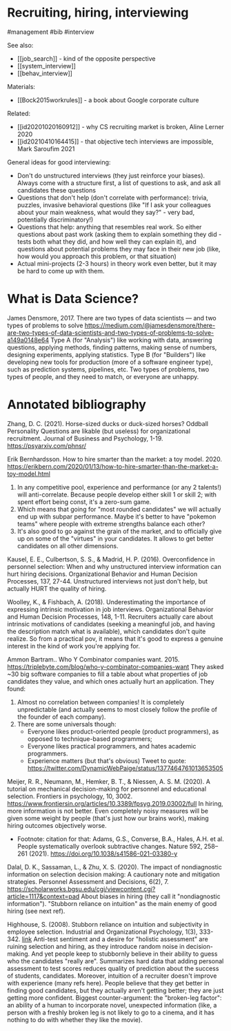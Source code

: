 # Recruiting, hiring, interviewing

#management #bib #interview

See also: 
* [[job_search]] - kind of the opposite perspective
* [[system_interview]]
* [[behav_interview]]

Materials:
* [[Bock2015workrules]] - a book about Google corporate culture

Related:
* [[id20201020160912]] - why CS recruiting market is broken, Aline Lerner 2020
* [[id20210410164415]] - that objective tech interviews are impossible, Mark Saroufim 2021

General ideas for good interviewing:
* Don't do unstructured interviews (they just reinforce your biases). Always come with a structure first, a list of questions to ask, and ask all candidates these questions
* Questions that don't help (don't correlate with performance): trivia, puzzles, invasive behavioral questions (like "If I ask your colleagues about your main weakness, what would they say?" - very bad, potentially discriminatory!)
* Questions that help: anything that resembles real work. So either questions about past work (asking them to explain something they did - tests both what they did, and how well they can explain it), and questions about potential problems they may face in their new job (like, how would you approach this problem, or that situation)
* Actual mini-projects (2-3 hours) in theory work even better, but it may be hard to come up with them.

# What is Data Science?

James Densmore, 2017. There are two types of data scientists — and two types of problems to solve
https://medium.com/@jamesdensmore/there-are-two-types-of-data-scientists-and-two-types-of-problems-to-solve-a149a0148e64
Type A (for "Analysis") like working with data, answering questions, applying methods, finding patterns, making sense of numbers, designing experiments, applying statistics. Type B (for "Builders") like developing new tools for production (more of a software engineer type), such as prediction systems, pipelines, etc. Two types of problems, two types of people, and they need to match, or everyone are unhappy.

# Annotated bibliography

Zhang, D. C. (2021). Horse-sized ducks or duck-sized horses? Oddball Personality Questions are likable (but useless) for organizational recruitment. Journal of Business and Psychology, 1-19. https://psyarxiv.com/phnsr/

Erik Bernhardsson. How to hire smarter than the market: a toy model. 2020.
https://erikbern.com/2020/01/13/how-to-hire-smarter-than-the-market-a-toy-model.html
1. In any competitive pool, experience and performance (or any 2 talents!) will anti-correlate. Because people develop either skill 1 or skill 2; with spent effort being const, it's a zero-sum game.
2. Which means that going for "most rounded candidates" we will actually end up with subpar performance. Maybe it's better to have "pokemon teams" where people with extreme strengths balance each other?
3. It's also good to go against the grain of the market, and to officially give up on some of the "virtues" in your candidates. It allows to get better candidates on all other dimensions.

Kausel, E. E., Culbertson, S. S., & Madrid, H. P. (2016). Overconfidence in personnel selection: When and why unstructured interview information can hurt hiring decisions. Organizational Behavior and Human Decision Processes, 137, 27-44.
Unstructured interviews not just don't help, but actually HURT the quality of hiring.

Woolley, K., & Fishbach, A. (2018). Underestimating the importance of expressing intrinsic motivation in job interviews. Organizational Behavior and Human Decision Processes, 148, 1-11.
Recruiters actually care about intrinsic motivations of candidates (seeking a meaningful job, and having the description match what is available), which candidates don't quite realize. So from a practical pov, it means that it's good to express a genuine interest in the kind of work you're applying for.

Ammon Bartram.. Who Y Combinator companies want. 2015.
https://triplebyte.com/blog/who-y-combinator-companies-want
They asked ~30 big software companies to fill a table about what properties of job candidates they value, and which ones actually hurt an application. They found:
1. Almost no correlation between companies! It is completely unpredictable (and actually seems to most closely follow the profile of the founder of each company).
2. There are some universals though:
    * Everyone likes product-oriented people (product programmers), as opposed to technique-based programmers;
    * Everyone likes practical programmers, and hates academic programmers.
    * Experience matters (but that's obvious)
Tweet to quote: https://twitter.com/DynamicWebPaige/status/1377464761013653505

Meijer, R. R., Neumann, M., Hemker, B. T., & Niessen, A. S. M. (2020). A tutorial on mechanical decision-making for personnel and educational selection. Frontiers in psychology, 10, 3002.
https://www.frontiersin.org/articles/10.3389/fpsyg.2019.03002/full
In hiring, more information is not better. Even completely noisy measures will be given some weight by people (that's just how our brains work), making hiring outcomes objectively worse.
* Footnote: citation for that: Adams, G.S., Converse, B.A., Hales, A.H. et al. People systematically overlook subtractive changes. Nature 592, 258–261 (2021). https://doi.org/10.1038/s41586-021-03380-y

Dalal, D. K., Sassaman, L., & Zhu, X. S. (2020). The impact of nondiagnostic information on selection decision making: A cautionary note and mitigation strategies. Personnel Assessment and Decisions, 6(2), 7.
https://scholarworks.bgsu.edu/cgi/viewcontent.cgi?article=1117&context=pad
About biases in hiring (they call it "nondiagnostic information"). "Stubborn reliance on intuition" as the main enemy of good hiring (see next ref).

Highhouse, S. (2008). Stubborn reliance on intuition and subjectivity in employee selection. Industrial and Organizational Psychology, 1(3), 333-342. [link](https://www.guruji24.com/acwi_guru/resources/blog_files/6Organizational_Psychology_-_Reliance.pdf)
Anti-test sentiment and a desire for "holistic assessment" are ruining selection and hiring, as they introduce random noise in decision-making. And yet people keep to stubbornly believe in their ability to guess who the candidates "really are". Summarizes hard data that adding personal assessment to test scores reduces quality of prediction about the success of students, candidates. Moreover, intuition of a recruiter doesn't improve with experience (many refs here). People believe that they get better in finding good candidates, but they actually aren't getting better; they are just getting more confident. Biggest counter-argument: the "broken-leg factor": an ability of a human to incorporate novel, unexpected information (like, a person with a freshly broken leg is not likely to go to a cinema, and it has nothing to do with whether they like the movie).